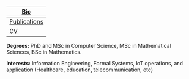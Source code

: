 
|[Bio](https://etuyishimire.github.io/Bio)|
| --- |
|[Publications](https://etuyishimire.github.io/Publications/)|
|[CV](https://etuyishimire.github.io/CV/)|



**Degrees:** PhD and  MSc in Computer Science, MSc in Mathematical Sciences, BSc in Mathematics.

**Interests:** Information Engineering, Formal Systems, IoT operations, and application (Healthcare, education, telecommunication, etc)
